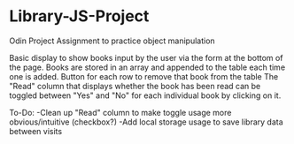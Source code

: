 # Library-JS-Project
Odin Project Assignment to practice object manipulation

Basic display to show books input by the user via the form at the bottom of the page.
Books are stored in an array and appended to the table each time one is added.
Button for each row to remove that book from the table
The "Read" column that displays whether the book has been read can be toggled between "Yes" and "No" for each individual book by clicking on it.

To-Do:
-Clean up "Read" column to make toggle usage more obvious/intuitive (checkbox?)
-Add local storage usage to save library data between visits
